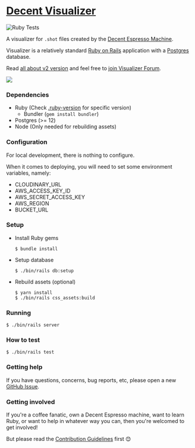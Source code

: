 # [Decent Visualizer](https://visualizer.coffee/)

![Ruby Tests](https://github.com/miharekar/decent-visualizer/actions/workflows/ruby-tests.yml/badge.svg)

A visualizer for `.shot` files created by the [Decent Espresso Machine](https://decentespresso.com/).

Visualizer is a relatively standard [Ruby on Rails](https://rubyonrails.org/) application with a [Postgres](https://www.postgresql.org/) database.

Read [all about v2 version](https://public.3.basecamp.com/p/y8keyN8VrToTNwXw84ZvC2p1) and feel free to [join Visualizer Forum](https://decentforum.com/tag/visualizer).

[![](sample.png)](https://visualizer.coffee/shots/77152920-e5f5-4fd9-a54c-e84133ea1d3e)

### Dependencies

- Ruby (Check [.ruby-version](.ruby-version) for specific version)
  - Bundler (`gem install bundler`)
- Postgres (>= 12)
- Node (Only needed for rebuilding assets)

### Configuration

For local development, there is nothing to configure.

When it comes to deploying, you will need to set some environment variables, namely:

- CLOUDINARY_URL
- AWS_ACCESS_KEY_ID
- AWS_SECRET_ACCESS_KEY
- AWS_REGION
- BUCKET_URL

### Setup

- Install Ruby gems
    ```shell
    $ bundle install
    ```
- Setup database
    ```shell
    $ ./bin/rails db:setup
    ```
- Rebuild assets (optional)
    ```shell
    $ yarn install
    $ ./bin/rails css_assets:build
    ```

### Running

```shell
$ ./bin/rails server
```

### How to test

```shell
$ ./bin/rails test
```

### Getting help

If you have questions, concerns, bug reports, etc, please open a new [GitHub Issue](https://github.com/miharekar/decent-visualizer/issues/).

### Getting involved

If you're a coffee fanatic, own a Decent Espresso machine, want to learn Ruby, or want to help in whatever way you can, then you're welcomed to get involved!

But please read the [Contribution Guidelines](CONTRIBUTING.md) first 😊
